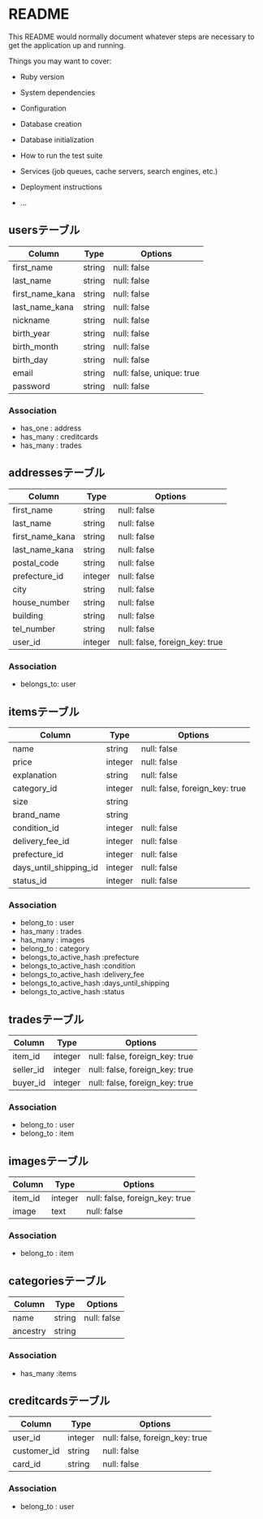 # README

This README would normally document whatever steps are necessary to get the
application up and running.

Things you may want to cover:

* Ruby version

* System dependencies

* Configuration

* Database creation

* Database initialization

* How to run the test suite

* Services (job queues, cache servers, search engines, etc.)

* Deployment instructions

* ...

## usersテーブル

|Column|Type|Options|
|------|----|-------|
|first_name|string|null: false|
|last_name|string|null: false|
|first_name_kana|string|null: false|
|last_name_kana|string|null: false|
|nickname|string|null: false|
|birth_year|string|null: false|
|birth_month|string|null: false|
|birth_day|string|null: false|
|email|string|null: false, unique: true|
|password|string|null: false|

### Association
- has_one : address
- has_many : creditcards
- has_many : trades

## addressesテーブル
|Column|Type|Options|
|------|----|-------|
|first_name|string|null: false|
|last_name|string|null: false|
|first_name_kana|string|null: false|
|last_name_kana|string|null: false|
|postal_code|string|null: false|
|prefecture_id|integer|null: false|
|city|string|null: false|
|house_number|string|null: false|
|building|string|null: false|
|tel_number|string|null: false|
|user_id|integer|null: false, foreign_key: true|

### Association
-  belongs_to: user

## itemsテーブル
|Column|Type|Options|
|------|----|-------|
|name|string|null: false|
|price|integer|null: false|
|explanation|string|null: false|
|category_id|integer|null: false, foreign_key: true|
|size|string||
|brand_name|string||
|condition_id|integer|null: false|
|delivery_fee_id|integer|null: false|
|prefecture_id|integer|null: false|
|days_until_shipping_id|integer|null: false|
|status_id|integer|null: false|

### Association
- belong_to : user
- has_many : trades
- has_many : images
- belong_to : category
- belongs_to_active_hash :prefecture
- belongs_to_active_hash :condition
- belongs_to_active_hash :delivery_fee
- belongs_to_active_hash :days_until_shipping
- belongs_to_active_hash :status

## tradesテーブル
|Column|Type|Options|
|------|----|-------|
|item_id|integer|null: false, foreign_key: true|
|seller_id|integer|null: false, foreign_key: true|
|buyer_id|integer|null: false, foreign_key: true|

### Association
- belong_to : user
- belong_to : item

## imagesテーブル
|Column|Type|Options|
|------|----|-------|
|item_id|integer|null: false, foreign_key: true|
|image|text|null: false|

### Association
- belong_to : item

## categoriesテーブル
|Column|Type|Options|
|------|----|-------|
|name|string|null: false|
|ancestry|string||

### Association
- has_many :items

## creditcardsテーブル
|Column|Type|Options|
|------|----|-------|
|user_id|integer|null: false, foreign_key: true|
|customer_id|string|null: false|
|card_id|string|null: false|

### Association
- belong_to : user
